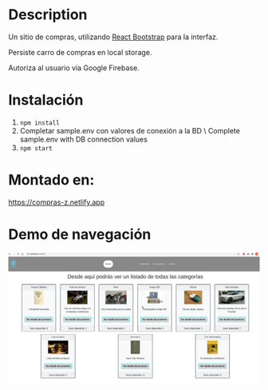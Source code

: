 # Description
Un sitio de compras, utilizando [React Bootstrap](https://react-bootstrap.github.io/) para la interfaz.

Persiste carro de compras en local storage.

Autoriza al usuario vía Google Firebase.  


# Instalación
1. `npm install`
1. Completar sample.env con valores de conexión a la BD \ Complete sample.env with DB connection values
1. `npm start`

# Montado en:
https://compras-z.netlify.app

# Demo de navegación

![Navegacion](navegacion.gif)